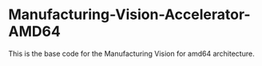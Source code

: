 # Manufacturing-Vision-Accelerator-AMD64
This is the base code for the Manufacturing Vision for amd64 architecture.
